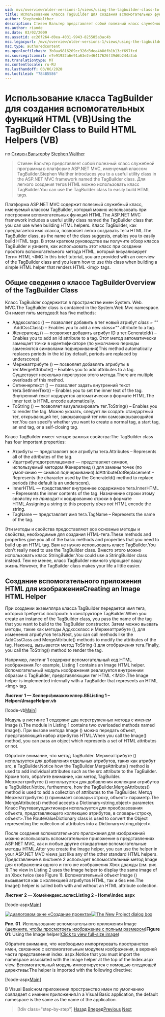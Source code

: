 ```yaml
---
uid: mvc/overview/older-versions-1/views/using-the-tagbuilder-class-to-build-html-helpers-vb
title: Использование класса TagBuilder для создания вспомогательных функций HTML (VB) | Документация Майкрософт
author: StephenWalther
description: Стивен Вальтер представляет собой полезный класс служебной программы в платформе ASP.NET MVC, именуемый классом TagBuilder. Для простоты можно использовать класс TagBuilder...
ms.author: riande
ms.date: 03/02/2009
ms.assetid: ec26f264-d0ea-4031-9943-825505a3ac4b
msc.legacyurl: /mvc/overview/older-versions-1/views/using-the-tagbuilder-class-to-build-html-helpers-vb
msc.type: authoredcontent
ms.openlocfilehash: 3b0aa9816209cc326d3dea4b8dfb1b13cf697fcd
ms.sourcegitcommit: e7e91932a6e91a63e2e46417626f39d6b244a3ab
ms.translationtype: MT
ms.contentlocale: ru-RU
ms.lasthandoff: 03/06/2020
ms.locfileid: "78485586"
---
```

# <a name="using-the-tagbuilder-class-to-build-html-helpers-vb"></a><span data-ttu-id="80fa9-104">Использование класса TagBuilder для создания вспомогательных функций HTML (VB)</span><span class="sxs-lookup"><span data-stu-id="80fa9-104">Using the TagBuilder Class to Build HTML Helpers (VB)</span></span>

<span data-ttu-id="80fa9-105">по [Стивен Вальтер](https://github.com/StephenWalther)</span><span class="sxs-lookup"><span data-stu-id="80fa9-105">by [Stephen Walther](https://github.com/StephenWalther)</span></span>

> <span data-ttu-id="80fa9-106">Стивен Вальтер представляет собой полезный класс служебной программы в платформе ASP.NET MVC, именуемый классом TagBuilder.</span><span class="sxs-lookup"><span data-stu-id="80fa9-106">Stephen Walther introduces you to a useful utility class in the ASP.NET MVC framework named the TagBuilder class.</span></span> <span data-ttu-id="80fa9-107">Для легкого создания тегов HTML можно использовать класс TagBuilder.</span><span class="sxs-lookup"><span data-stu-id="80fa9-107">You can use the TagBuilder class to easily build HTML tags.</span></span>

<span data-ttu-id="80fa9-108">Платформа ASP.NET MVC содержит полезный служебный класс, именуемый классом TagBuilder, который можно использовать при построении вспомогательных функций HTML.</span><span class="sxs-lookup"><span data-stu-id="80fa9-108">The ASP.NET MVC framework includes a useful utility class named the TagBuilder class that you can use when building HTML helpers.</span></span> <span data-ttu-id="80fa9-109">Класс TagBuilder, как предлагается имя класса, позволяет легко создавать теги HTML.</span><span class="sxs-lookup"><span data-stu-id="80fa9-109">The TagBuilder class, as the name of the class suggests, enables you to easily build HTML tags.</span></span> <span data-ttu-id="80fa9-110">В этом кратком руководстве вы получите обзор класса TagBuilder и узнаете, как использовать этот класс при создании простого вспомогательного метода HTML, который визуализирует Теги&gt; HTML &lt;IMG.</span><span class="sxs-lookup"><span data-stu-id="80fa9-110">In this brief tutorial, you are provided with an overview of the TagBuilder class and you learn how to use this class when building a simple HTML helper that renders HTML &lt;img&gt; tags.</span></span>

## <a name="overview-of-the-tagbuilder-class"></a><span data-ttu-id="80fa9-111">Общие сведения о классе TagBuilder</span><span class="sxs-lookup"><span data-stu-id="80fa9-111">Overview of the TagBuilder Class</span></span>

<span data-ttu-id="80fa9-112">Класс TagBuilder содержится в пространстве имен System. Web. MVC.</span><span class="sxs-lookup"><span data-stu-id="80fa9-112">The TagBuilder class is contained in the System.Web.Mvc namespace.</span></span> <span data-ttu-id="80fa9-113">Он имеет пять методов:</span><span class="sxs-lookup"><span data-stu-id="80fa9-113">It has five methods:</span></span>

- <span data-ttu-id="80fa9-114">Аддксскласс () — позволяет добавить в тег новый атрибут *class = ""* .</span><span class="sxs-lookup"><span data-stu-id="80fa9-114">AddCssClass() – Enables you to add a new *class=""* attribute to a tag.</span></span>
- <span data-ttu-id="80fa9-115">Женератеид () — позволяет добавить атрибут ID в тег.</span><span class="sxs-lookup"><span data-stu-id="80fa9-115">GenerateId() – Enables you to add an id attribute to a tag.</span></span> <span data-ttu-id="80fa9-116">Этот метод автоматически замещает точки в идентификаторе (по умолчанию периоды заменяются символами подчеркивания)</span><span class="sxs-lookup"><span data-stu-id="80fa9-116">This method automatically replaces periods in the id (by default, periods are replaced by underscores)</span></span>
- <span data-ttu-id="80fa9-117">Мержеаттрибуте () — позволяет добавлять атрибуты в тег.</span><span class="sxs-lookup"><span data-stu-id="80fa9-117">MergeAttribute() – Enables you to add attributes to a tag.</span></span> <span data-ttu-id="80fa9-118">Существует несколько перегрузок этого метода.</span><span class="sxs-lookup"><span data-stu-id="80fa9-118">There are multiple overloads of this method.</span></span>
- <span data-ttu-id="80fa9-119">Сетиннертекст () — позволяет задать внутренний текст тега.</span><span class="sxs-lookup"><span data-stu-id="80fa9-119">SetInnerText() – Enables you to set the inner text of the tag.</span></span> <span data-ttu-id="80fa9-120">Внутренний текст кодируется автоматически в формате HTML.</span><span class="sxs-lookup"><span data-stu-id="80fa9-120">The inner text is HTML encode automatically.</span></span>
- <span data-ttu-id="80fa9-121">ToString () — позволяет визуализировать тег.</span><span class="sxs-lookup"><span data-stu-id="80fa9-121">ToString() – Enables you to render the tag.</span></span> <span data-ttu-id="80fa9-122">Можно указать, следует ли создать стандартный тег, открывающий тег, закрывающий тег или самозакрывающийся тег.</span><span class="sxs-lookup"><span data-stu-id="80fa9-122">You can specify whether you want to create a normal tag, a start tag, an end tag, or a self-closing tag.</span></span>

<span data-ttu-id="80fa9-123">Класс TagBuilder имеет четыре важных свойства:</span><span class="sxs-lookup"><span data-stu-id="80fa9-123">The TagBuilder class has four important properties:</span></span>

- <span data-ttu-id="80fa9-124">Атрибуты — представляет все атрибуты тега.</span><span class="sxs-lookup"><span data-stu-id="80fa9-124">Attributes – Represents all of the attributes of the tag.</span></span>
- <span data-ttu-id="80fa9-125">Идаттрибутедотреплацемент — представляет символ, используемый методом Женератеид () для замены точек (по умолчанию — символ подчеркивания).</span><span class="sxs-lookup"><span data-stu-id="80fa9-125">IdAttributeDotReplacement – Represents the character used by the GenerateId() method to replace periods (the default is an underscore).</span></span>
- <span data-ttu-id="80fa9-126">InnerHTML — представляет внутреннее содержимое тега.</span><span class="sxs-lookup"><span data-stu-id="80fa9-126">InnerHTML – Represents the inner contents of the tag.</span></span> <span data-ttu-id="80fa9-127">Назначение строки этому свойству не *приводит* к кодированию строки в формате HTML.</span><span class="sxs-lookup"><span data-stu-id="80fa9-127">Assigning a string to this property *does not* HTML encode the string.</span></span>
- <span data-ttu-id="80fa9-128">TagName — представляет имя тега.</span><span class="sxs-lookup"><span data-stu-id="80fa9-128">TagName – Represents the name of the tag.</span></span>

<span data-ttu-id="80fa9-129">Эти методы и свойства предоставляют все основные методы и свойства, необходимые для создания HTML-тега.</span><span class="sxs-lookup"><span data-stu-id="80fa9-129">These methods and properties give you all of the basic methods and properties that you need to build up an HTML tag.</span></span> <span data-ttu-id="80fa9-130">Вам не нужно использовать класс TagBuilder.</span><span class="sxs-lookup"><span data-stu-id="80fa9-130">You don't really need to use the TagBuilder class.</span></span> <span data-ttu-id="80fa9-131">Вместо этого можно использовать класс StringBuilder.</span><span class="sxs-lookup"><span data-stu-id="80fa9-131">You could use a StringBuilder class instead.</span></span> <span data-ttu-id="80fa9-132">Тем не менее, класс TagBuilder немного упрощает вашу жизнь.</span><span class="sxs-lookup"><span data-stu-id="80fa9-132">However, the TagBuilder class makes your life a little easier.</span></span>

## <a name="creating-an-image-html-helper"></a><span data-ttu-id="80fa9-133">Создание вспомогательного приложения HTML для изображения</span><span class="sxs-lookup"><span data-stu-id="80fa9-133">Creating an Image HTML Helper</span></span>

<span data-ttu-id="80fa9-134">При создании экземпляра класса TagBuilder передается имя тега, который требуется построить в конструкторе TagBuilder.</span><span class="sxs-lookup"><span data-stu-id="80fa9-134">When you create an instance of the TagBuilder class, you pass the name of the tag that you want to build to the TagBuilder constructor.</span></span> <span data-ttu-id="80fa9-135">Затем можно вызвать методы, такие как методы Аддксскласс и Мержеаттрибуте (), для изменения атрибутов тега.</span><span class="sxs-lookup"><span data-stu-id="80fa9-135">Next, you can call methods like the AddCssClass and MergeAttribute() methods to modify the attributes of the tag.</span></span> <span data-ttu-id="80fa9-136">Наконец, вызывается метод ToString () для отображения тега.</span><span class="sxs-lookup"><span data-stu-id="80fa9-136">Finally, you call the ToString() method to render the tag.</span></span>

<span data-ttu-id="80fa9-137">Например, листинг 1 содержит вспомогательный код HTML изображения.</span><span class="sxs-lookup"><span data-stu-id="80fa9-137">For example, Listing 1 contains an Image HTML helper.</span></span> <span data-ttu-id="80fa9-138">Вспомогательный модуль изображения реализуется внутренним образом с TagBuilder, представляющим тег HTML &lt;IMG&gt;.</span><span class="sxs-lookup"><span data-stu-id="80fa9-138">The Image helper is implemented internally with a TagBuilder that represents an HTML &lt;img&gt; tag.</span></span>

<span data-ttu-id="80fa9-139">**Листинг 1 — Хелперс\имажехелпер.ВБ**</span><span class="sxs-lookup"><span data-stu-id="80fa9-139">**Listing 1 – Helpers\ImageHelper.vb**</span></span>

[!code-vb[Main](using-the-tagbuilder-class-to-build-html-helpers-vb/samples/sample1.vb)]

<span data-ttu-id="80fa9-140">Модуль в листинге 1 содержит два перегруженных метода с именем Image ().</span><span class="sxs-lookup"><span data-stu-id="80fa9-140">The module in Listing 1 contains two overloaded methods named Image().</span></span> <span data-ttu-id="80fa9-141">При вызове метода Image () можно передать объект, представляющий набор атрибутов HTML.</span><span class="sxs-lookup"><span data-stu-id="80fa9-141">When you call the Image() method, you can pass an object which represents a set of HTML attributes or not.</span></span>

<span data-ttu-id="80fa9-142">Обратите внимание, что метод TagBuilder. Мержеаттрибуте () используется для добавления отдельных атрибутов, таких как атрибут src, в TagBuilder.</span><span class="sxs-lookup"><span data-stu-id="80fa9-142">Notice how the TagBuilder.MergeAttribute() method is used to add individual attributes such as the src attribute to the TagBuilder.</span></span> <span data-ttu-id="80fa9-143">Кроме того, обратите внимание, как метод TagBuilder. Мержеаттрибутес () используется для добавления коллекции атрибутов в TagBuilder.</span><span class="sxs-lookup"><span data-stu-id="80fa9-143">Notice, furthermore, how the TagBuilder.MergeAttributes() method is used to add a collection of attributes to the TagBuilder.</span></span> <span data-ttu-id="80fa9-144">Метод Мержеаттрибутес () принимает словарь&lt;строку, объект&gt; параметр.</span><span class="sxs-lookup"><span data-stu-id="80fa9-144">The MergeAttributes() method accepts a Dictionary&lt;string,object&gt; parameter.</span></span> <span data-ttu-id="80fa9-145">Класс Раутевалуедиктионари используется для преобразования объекта, представляющего коллекцию атрибутов, в словарь&lt;строку, объект&gt;.</span><span class="sxs-lookup"><span data-stu-id="80fa9-145">The RouteValueDictionary class is used to convert the Object representing the collection of attributes into a Dictionary&lt;string,object&gt;.</span></span>

<span data-ttu-id="80fa9-146">После создания вспомогательного приложения для изображений можно использовать вспомогательное приложение в представлениях ASP.NET MVC, как и любые другие стандартные вспомогательные методы HTML.</span><span class="sxs-lookup"><span data-stu-id="80fa9-146">After you create the Image helper, you can use the helper in your ASP.NET MVC views just like any of the other standard HTML helpers.</span></span> <span data-ttu-id="80fa9-147">Представление в листинге 2 использует вспомогательный метод Image для отображения одного и того же изображения Xbox дважды (см. рис. 1).</span><span class="sxs-lookup"><span data-stu-id="80fa9-147">The view in Listing 2 uses the Image helper to display the same image of an Xbox twice (see Figure 1).</span></span> <span data-ttu-id="80fa9-148">Вспомогательный объект Image () вызывается как с коллекцией атрибутов HTML, так и без нее.</span><span class="sxs-lookup"><span data-stu-id="80fa9-148">The Image() helper is called both with and without an HTML attribute collection.</span></span>

<span data-ttu-id="80fa9-149">**Листинг 2 — Хоме\индекс.аспкс**</span><span class="sxs-lookup"><span data-stu-id="80fa9-149">**Listing 2 – Home\Index.aspx**</span></span>

[!code-aspx[Main](using-the-tagbuilder-class-to-build-html-helpers-vb/samples/sample2.aspx)]

<span data-ttu-id="80fa9-150">[![диалоговом окне «Создание проекта»](using-the-tagbuilder-class-to-build-html-helpers-vb/_static/image1.jpg)](using-the-tagbuilder-class-to-build-html-helpers-vb/_static/image1.png)</span><span class="sxs-lookup"><span data-stu-id="80fa9-150">[![The New Project dialog box](using-the-tagbuilder-class-to-build-html-helpers-vb/_static/image1.jpg)](using-the-tagbuilder-class-to-build-html-helpers-vb/_static/image1.png)</span></span>

<span data-ttu-id="80fa9-151">**Рис. 01**. Использование вспомогательного приложения Image ([щелкните, чтобы просмотреть изображение с полным размером](using-the-tagbuilder-class-to-build-html-helpers-vb/_static/image2.png))</span><span class="sxs-lookup"><span data-stu-id="80fa9-151">**Figure 01**: Using the Image helper([Click to view full-size image](using-the-tagbuilder-class-to-build-html-helpers-vb/_static/image2.png))</span></span>

<span data-ttu-id="80fa9-152">Обратите внимание, что необходимо импортировать пространство имен, связанное с вспомогательным модулем изображения, в верхней части представления index. aspx.</span><span class="sxs-lookup"><span data-stu-id="80fa9-152">Notice that you must import the namespace associated with the Image helper at the top of the Index.aspx view.</span></span> <span data-ttu-id="80fa9-153">Вспомогательный модуль импортируется с помощью следующей директивы:</span><span class="sxs-lookup"><span data-stu-id="80fa9-153">The helper is imported with the following directive:</span></span>

[!code-aspx[Main](using-the-tagbuilder-class-to-build-html-helpers-vb/samples/sample3.aspx)]

<span data-ttu-id="80fa9-154">В Visual Basicном приложении пространство имен по умолчанию совпадает с именем приложения.</span><span class="sxs-lookup"><span data-stu-id="80fa9-154">In a Visual Basic application, the default namespace is the same as the name of the application.</span></span>

> [!div class="step-by-step"]
> <span data-ttu-id="80fa9-155">[Назад](creating-custom-html-helpers-vb.md)
> [Вперед](creating-page-layouts-with-view-master-pages-vb.md)</span><span class="sxs-lookup"><span data-stu-id="80fa9-155">[Previous](creating-custom-html-helpers-vb.md)
[Next](creating-page-layouts-with-view-master-pages-vb.md)</span></span>
